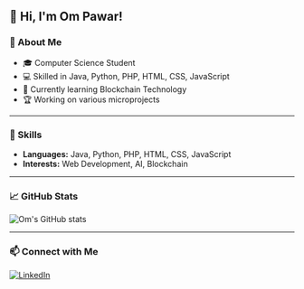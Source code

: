 ## 👋 Hi, I'm Om Pawar!

### 🚀 About Me
- 🎓 Computer Science Student
- 💻 Skilled in Java, Python, PHP, HTML, CSS, JavaScript
- 🌱 Currently learning Blockchain Technology
- 🏆 Working on various microprojects

---

### 🔧 Skills
- **Languages:** Java, Python, PHP, HTML, CSS, JavaScript
- **Interests:** Web Development, AI, Blockchain

---

### 📈 GitHub Stats
![Om's GitHub stats](https://github-readme-stats.vercel.app/api?username=Om-Pawar-9834&show_icons=true&theme=dark)

---

### 📫 Connect with Me
[![LinkedIn](https://img.shields.io/badge/LinkedIn-Connect-blue?logo=linkedin)](https://www.linkedin.com/in/om-pawar-a5307b330)
